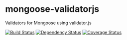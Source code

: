 # mongoose-validatorjs
Validators for Mongoose using validator.js

[![Build Status](https://travis-ci.org/evyros/mongoose-validatorjs.svg?branch=master)](https://travis-ci.org/evyros/mongoose-validatorjs)
[![Dependency Status](https://www.versioneye.com/user/projects/593d31300fb24f0058fe07ad/badge.svg)](https://www.versioneye.com/user/projects/593d31300fb24f0058fe07ad)
[![Coverage Status](https://coveralls.io/repos/github/evyros/mongoose-validatorjs/badge.svg?branch=master)](https://coveralls.io/github/evyros/mongoose-validatorjs?branch=master)
